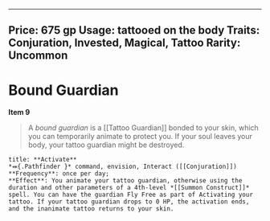
---
Price: 675 gp
Usage: tattooed on the body
Traits: Conjuration, Invested, Magical, Tattoo
Rarity: Uncommon
---

# Bound Guardian

**Item 9**

> A *bound guardian* is a [[Tattoo Guardian]] bonded to your skin, which you can temporarily animate to protect you. If your soul leaves your body, your tattoo guardian might be destroyed.

```ad-embed-ability
title: **Activate**
*⬽{.Pathfinder }* command, envision, Interact ([[Conjuration]]) 
**Frequency**: once per day;
**Effect**: You animate your tattoo guardian, otherwise using the duration and other parameters of a 4th-level *[[Summon Construct]]* spell. You can have the guardian Fly Free as part of Activating your tattoo. If your tattoo guardian drops to 0 HP, the activation ends, and the inanimate tattoo returns to your skin.

```
